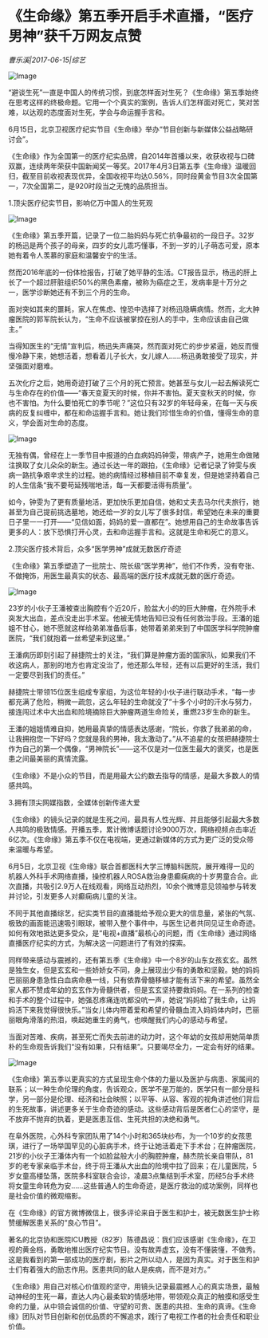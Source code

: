 # 《生命缘》第五季开启手术直播，“医疗男神”获千万网友点赞

*曹乐溪|2017-06-15|综艺*

![Image](http://static.ylzbl.com/uploads/ueditor/php/upload/image/20170615/1497497276647583.jpeg)

“避谈生死”一直是中国人的传统习惯，到底怎样面对生死？《生命缘》第五季始终在思考这样的终极命题。它用一个个真实的案例，告诉人们怎样面对死亡，笑对苦难，以达观的态度面对生死，学会与命运握手言和。

6月15日，北京卫视医疗纪实节目《生命缘》举办“节目创新与新媒体公益战略研讨会”。

《生命缘》作为全国第一的医疗纪实品牌，自2014年首播以来，收获收视与口碑双赢，连续两年荣获中国新闻奖一等奖。2017年4月3日第五季《生命缘》温暖回归，截至目前收视表现优异，全国收视平均达0.56%，同时段黄金节目3次全国第一，7次全国第二，是920时段当之无愧的品质担当。

1.顶尖医疗纪实节目，影响亿万中国人的生死观

![Image](http://static.ylzbl.com/uploads/ueditor/php/upload/image/20170615/1497496494645738.jpeg)

《生命缘》第五季开篇，记录了一位二胎妈妈与死亡抗争最初的一段日子。32岁的杨迅是两个孩子的母亲，四岁的女儿乖巧懂事，不到一岁的儿子萌态可爱，原本她有着令人羡慕的家庭和温馨安宁的生活。

然而2016年底的一份体检报告，打破了她平静的生活。CT报告显示，杨迅的肝上长了一个超过肝脏组织50%的黑色素瘤，被称为癌症之王，发病率是十万分之一，医学诊断她还有不到三个月的生命。

面对突如其来的噩耗，家人在焦虑、惶恐中选择了对杨迅隐瞒病情。然而，北大肿瘤医院的郭军院长认为，“生命不应该被掌控在别人的手中，生命应该由自己做主。”

当得知医生的“无情”宣判后，杨迅失声痛哭，然而面对死亡的步步紧逼，她反而慢慢冷静下来，她想活着，想看着儿子长大，女儿嫁人……杨迅勇敢接受了现实，并坚强面对磨难。

五次化疗之后，她用奇迹打破了三个月的死亡预言。她甚至与女儿一起去解读死亡与生命存在的价值——“春天变夏天的时候，你并不害怕。夏天变秋天的时候，你也不害怕。为什么要怕死亡的季节呢？”这位只有32岁的年轻母亲，在每一天与疾病的反复纠缠中，都在和命运握手言和。她让我们珍惜生命的价值，懂得生命的意义，学会面对生命的态度。

![Image](http://static.ylzbl.com/uploads/ueditor/php/upload/image/20170615/1497496702637243.jpeg)

无独有偶，曾经在上一季节目中报道的白血病妈妈钟雯，带病产子，她用生命做赌注换取了女儿朵朵的新生。通过长达一年的跟拍，《生命缘》记者记录了钟雯与疾病一路抗争艰辛求生的过程。她的病情经过移植目前不幸复发，但是她坚持着自己的人生信条“我不要苟延残喘地活，每一天都要活得有质量”。

如今，钟雯为了更有质量地活，更加快乐更加自信，她和丈夫去马尔代夫旅行，她甚至为自己提前挑选墓地，她还给一岁的女儿写了很多封信，希望她在未来的重要日子里一一打开——“见信如面，妈妈的爱一直都在”。她想用自己的生命故事告诉更多的人：放下恐惧打开心灵，去和命运握手言和。这就是生命和死亡的意义。

2.顶尖医疗技术背后，众多“医学男神”成就无数医疗奇迹

《生命缘》第五季塑造了一批院士、院长级“医学男神”，他们不作秀，没有夸张、不做掩饰，用医生最真实的状态、最高端的医疗技术成就无数的医疗奇迹。

![Image](http://static.ylzbl.com/uploads/ueditor/php/upload/image/20170615/1497496929248937.jpeg)

23岁的小伙子王潘被查出胸腔有个近20斤，脸盆大小的的巨大肿瘤，在外院手术突发大出血，差点没走出手术室。他被无情地告知已没有任何救治手段。王潘的姐姐不甘心，她不愿就这样给弟弟准备后事，她带着弟弟来到了中国医学科学院肿瘤医院，“我们就抱着一丝希望来到这里。”

王潘病历即刻引起了赫捷院士的关注，“我们算是肿瘤方面的国家队，如果我们不收这病人，那别的地方也肯定没治了，他还那么年轻，还有以后更好的生活，我们一定要尽到我们的责任。”

赫捷院士带领15位医生组成专家组，为这位年轻的小伙子进行联动手术，“每一步都充满了危险，稍微一疏忽，这么年轻的生命就没了”十多个小时的汗水与努力，接连闯过术中大出血和险境摘除巨大肿瘤两道生命险关，重燃23岁生命的新生。

王潘的姐姐情难自抑，她用最真挚的情感表达感谢，“院长，你救了我弟弟的命，让我拥抱您一下好吗？您就是我的男神，我太激动了。”从不追星的女孩把赫捷院士作为自己的第一个偶像，“男神院长”——这不仅是对一位医生最大的褒奖，也是医患之间最美丽的真情流露。

《生命缘》不是小众的节目，而是用最大公约数去指导的情感，是最大多数人的情感共鸣。

3.拥有顶尖网媒指数，全媒体创新传递大爱

《生命缘》的镜头记录的就是生死之间，最具有人性光辉、并且能够引起最大多数人共鸣的极致情感。开播五季，累计微博话题讨论9000万次，网络视频点击率近6亿次。《生命缘》第五季不仅在电视端，更通过新媒体的方式为更广泛的受众带来温暖与希望。

6月5日，北京卫视《生命缘》联合首都医科大学三博脑科医院，展开难得一见的机器人外科手术网络直播，操控机器人ROSA救治身患癫痫病的十岁男童合合。此次直播，共吸引2.9万人在线观看，网络互动热烈，10余个微博意见领袖参与转发并讨论，引发更多人对癫痫病儿童的关注。

不同于其他直播综艺，纪实类节目的直播能给予观众更大的信息量，紧张的气氛、极致的画面能迅速吸引眼球，被带入整个事件中，与医生记者共同见证生命奇迹。如何有效地抵达更多受众，是“电视+直播”最核心的问题，而《生命缘》通过网络直播医疗纪实的方式，为解决这一问题进行了有效的探索。

同样带来感动与震撼的，还有第五季《生命缘》中一个8岁的山东女孩玄玄。虽然是独生女，但是玄玄和一些娇娇女不同，身上展现出少有的勇敢和坚毅。她的妈妈巴丽丽身患急性白血病命悬一线，只有依靠骨髓移植才能有活下来的希望。虽然全家人都不赞成年幼的玄玄作为骨髓供者，但是玄玄坚持要救妈妈。在一系列的检查和手术的整个过程中，她强忍疼痛连吭都没吭一声，她说“妈妈给了我生命，让妈妈活下来我觉得很快乐。”当女儿体内带着爱和希望的骨髓血流入妈妈体内时，巴丽丽眼角滑落的热泪，唤起她重生的勇气，也唤醒我们内心的感动与希望。

当面对苦难、疾病，甚至死亡而失去前进的动力时，这个年幼的女孩却用她简单质朴的生命观告诉我们“没有如果，只有结果”。只要竭尽全力，一定会有好的结果。

![Image](http://static.ylzbl.com/uploads/ueditor/php/upload/image/20170615/1497496912358145.jpeg)

《生命缘》第五季以更真实的方式呈现生命个体的力量以及医护与病患、家属间的联系；以一种生命伦理的角度，告诉观众，医学不是万能的，医学只有一部分是科学，另一部分是伦理、经济和社会映照；以平等、从容、客观的视角讲述他们背后的生死故事，讲述更多关于生命奇迹的感动。这些感动背后是医者仁心的坚守，是不放弃不抛弃的执着，更是医患互信、生死共担的决绝和勇气。

在阜外医院，心外科专家团队用了14个小时和365块纱布，为一个10岁的女孩思琪，进行了一场举国罕见的心脏病手术，终于让她活着走下手术台；在肿瘤医院，21岁的小伙子王潘体内有一个如脸盆般大小的胸腔肿瘤，赫杰院长亲自带队，81岁的老专家亲临手术台，终于将王潘从大出血的险境中拉了回来；在儿童医院，5岁女童高楼坠落，医院多科室联合会诊，凌晨3点集结到手术室，历经5台手术终将女童生命转危为安……这些普通人的生命奇迹，是医疗救治的成功案例，同样也是社会价值的微观缩影。

在《生命缘》的官方微博微信上，很多评论来自于医生和护士，被无数医生护士称赞缓解医患关系的“良心节目”。

著名的北京协和医院ICU教授（82岁）陈德昌说：我们应该感谢《生命缘》，在卫视的黄金档，勇敢地推出医疗纪实节目。没有故弄虚玄，没有不懂装懂，不做秀。这是我看到的第一部成功的医疗剧，影片之所以动人，是因为真实。对于医生和护士们有着强大的励志作用。医患共同的敌人是疾病，而不是对方。”

《生命缘》用自己对核心价值观的坚守，用镜头记录最震撼人心的真实场景，最触动神经的生死一幕，直达人内心最柔软的情感地带，带领观众真正的触摸和感受生命的力量，从中领会诚信的价值、守望的可贵、医患的共担、生命的真谛。《生命缘》团队对节目创新和创优品质的不懈追求，践行了电视工作者的社会责任和职业价值。

